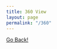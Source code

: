 ```yaml
---
title: 360 View
layout: page
permalink: "/360"
---
```


<a href='javascript:history.back();'>Go Back!</a>

<script src="https://threejs.org/build/three.min.js" type="text/javascript"></script>
<script src="https://threejs.org/examples/js/controls/TrackballControls.js" type="text/javascript"></script>

<script>


  var scene, camera, renderer, ambientLight, light, controls;

  window.onload = function() {

    container = document.getElementById('content');
    container.style.margin = '20px';

    scene = new THREE.Scene();

    camera = new THREE.PerspectiveCamera(60, (container.clientWidth) / (container.clientHeight), 1, 10000);
    camera.position.set( 0, 0, 500);

    renderer = new THREE.WebGLRenderer({ });
    renderer.setSize( container.clientWidth, container.clientHeight );
    container.appendChild( renderer.domElement );
    
    ambientLight = new THREE.AmbientLight(0x000000);
    scene.add( ambientLight );

    directionalLight = new THREE.DirectionalLight( 0xffffff, 5.0 );
    directionalLight.position.set( 10, 100, 10 );
    scene.add( directionalLight );



    var geometry = new THREE.SphereBufferGeometry( 500, 60, 40 );


    which = 'weblab.jpg';
    if (location.search != '') {
        which = location.search.substr(1);
    }

    var texture = new THREE.TextureLoader().load( 'WEB/images/360/'+which );


    var material = new THREE.MeshBasicMaterial({  map:texture, side: THREE.BackSide });

    sphere = new THREE.Mesh( geometry, material );

    scene.add(sphere);



    controls = new THREE.TrackballControls( camera, renderer.domElement );


    animate();


  };

  function animate() {

    requestAnimationFrame( animate );

    controls.update();
    renderer.render( scene, camera );

  };


</script>